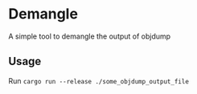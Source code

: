 # Demangle

A simple tool to demangle the output of objdump

## Usage

Run `cargo run --release ./some_objdump_output_file`